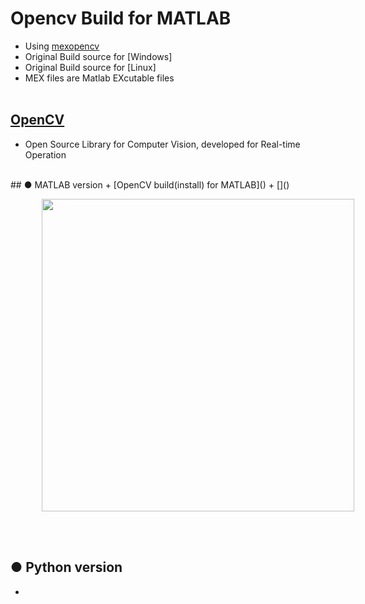 # Opencv Build for MATLAB
+ Using [mexopencv](https://kyamagu.github.io/mexopencv/)
+ Original Build source for [Windows]
+ Original Build source for [Linux]
+ MEX files are Matlab EXcutable files
</br></br>

## [OpenCV](https://opencv.org/)
+ Open Source Library for Computer Vision, developed for Real-time Operation
<br>
## ● MATLAB version
+ [OpenCV build(install) for MATLAB]()
+ []()
<br>

<p align="left">
<img src="" width="500" hspace="50"/>
</p>
</br></br>

## ● Python version
+ 
